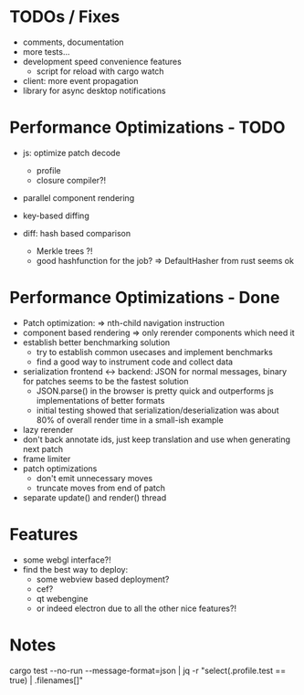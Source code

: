 # TODOs / Fixes

 * comments, documentation
 * more tests...
 * development speed convenience features
   - script for reload with cargo watch
 * client: more event propagation
 * library for async desktop notifications


# Performance Optimizations - TODO

 * js: optimize patch decode
      - profile
      - closure compiler?!

 * parallel component rendering
 * key-based diffing
 * diff: hash based comparison
      - Merkle trees ?!
      - good hashfunction for the job? => DefaultHasher from rust seems ok


# Performance Optimizations - Done

 * Patch optimization:
    => nth-child navigation instruction
 * component based rendering
   => only rerender components which need it
 * establish better benchmarking solution
      - try to establish common usecases and implement benchmarks
      - find a good way to instrument code and collect data
 * serialization frontend <-> backend: JSON for normal messages, binary for patches seems to be the fastest solution
   - JSON.parse() in the browser is pretty quick and outperforms js implementations of better formats
   - initial testing showed that serialization/deserialization was about 80% of overall render time in a small-ish example
 * lazy rerender
 * don't back annotate ids, just keep translation and use when generating next patch
 * frame limiter
 * patch optimizations
   - don't emit unnecessary moves
   - truncate moves from end of patch
 * separate update() and render() thread



# Features

 * some webgl interface?!
 * find the best way to deploy:
   * some webview based deployment?
   * cef?
   * qt webengine
   * or indeed electron due to all the other nice features?!


# Notes

cargo test --no-run --message-format=json | jq -r "select(.profile.test == true) | .filenames[]"

